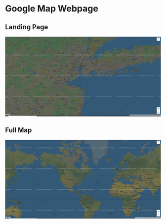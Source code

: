 # Google Map Webpage 

## Landing Page

![Landing Page](./images/newyork.JPG)

## Full Map

![Full Map](./images/map.JPG)

